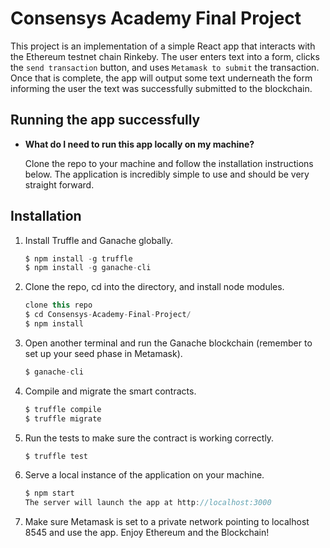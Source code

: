 # Consensys Academy Final Project

This project is an implementation of a simple React app that interacts with the Ethereum testnet chain Rinkeby. The user enters text into a form, clicks the `send transaction` button, and uses `Metamask to submit` the transaction. Once that is complete, the app will output some text underneath the form informing the user the text was successfully submitted to the blockchain.


## Running the app successfully

* __What do I need to run this app locally on my machine?__

    Clone the repo to your machine and follow the installation instructions below. The application is incredibly simple to use and should be very straight forward.

## Installation

1. Install Truffle and Ganache globally.
    ```javascript
    $ npm install -g truffle
    $ npm install -g ganache-cli
    ```

2. Clone the repo, cd into the directory, and install node modules.
    ```javascript
    clone this repo
    $ cd Consensys-Academy-Final-Project/
    $ npm install
    ```

3. Open another terminal and run the Ganache blockchain (remember to set up your seed phase in Metamask).
    ```javascript
    $ ganache-cli
    ```

4. Compile and migrate the smart contracts.
    ```javascript
    $ truffle compile
    $ truffle migrate
    ```

5. Run the tests to make sure the contract is working correctly.
    ```javascript
    $ truffle test
    ```

6. Serve a local instance of the application on your machine.
    ```javascript
    $ npm start
    The server will launch the app at http://localhost:3000
    ```

7. Make sure Metamask is set to a private network pointing to localhost 8545 and use the app. Enjoy Ethereum and the Blockchain!
